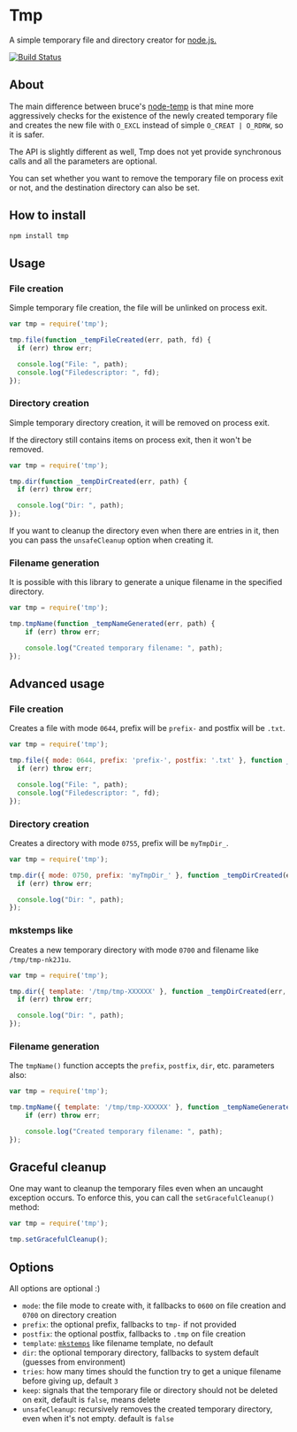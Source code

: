 # Tmp

A simple temporary file and directory creator for [node.js.][1]

[![Build Status](https://secure.travis-ci.org/raszi/node-tmp.png?branch=master)](http://travis-ci.org/raszi/node-tmp)
















































<extoc></extoc>

## About

The main difference between bruce's [node-temp][2] is that mine more
aggressively checks for the existence of the newly created temporary file and
creates the new file with `O_EXCL` instead of simple `O_CREAT | O_RDRW`, so it
is safer.

The API is slightly different as well, Tmp does not yet provide synchronous
calls and all the parameters are optional.

You can set whether you want to remove the temporary file on process exit or
not, and the destination directory can also be set.

## How to install

```bash
npm install tmp
```

## Usage

### File creation

Simple temporary file creation, the file will be unlinked on process exit.

```javascript
var tmp = require('tmp');

tmp.file(function _tempFileCreated(err, path, fd) {
  if (err) throw err;

  console.log("File: ", path);
  console.log("Filedescriptor: ", fd);
});
```

### Directory creation

Simple temporary directory creation, it will be removed on process exit.

If the directory still contains items on process exit, then it won't be removed.

```javascript
var tmp = require('tmp');

tmp.dir(function _tempDirCreated(err, path) {
  if (err) throw err;

  console.log("Dir: ", path);
});
```

If you want to cleanup the directory even when there are entries in it, then
you can pass the `unsafeCleanup` option when creating it.

### Filename generation

It is possible with this library to generate a unique filename in the specified
directory.

```javascript
var tmp = require('tmp');

tmp.tmpName(function _tempNameGenerated(err, path) {
    if (err) throw err;

    console.log("Created temporary filename: ", path);
});
```

## Advanced usage

### File creation

Creates a file with mode `0644`, prefix will be `prefix-` and postfix will be `.txt`.

```javascript
var tmp = require('tmp');

tmp.file({ mode: 0644, prefix: 'prefix-', postfix: '.txt' }, function _tempFileCreated(err, path, fd) {
  if (err) throw err;

  console.log("File: ", path);
  console.log("Filedescriptor: ", fd);
});
```

### Directory creation

Creates a directory with mode `0755`, prefix will be `myTmpDir_`.

```javascript
var tmp = require('tmp');

tmp.dir({ mode: 0750, prefix: 'myTmpDir_' }, function _tempDirCreated(err, path) {
  if (err) throw err;

  console.log("Dir: ", path);
});
```

### mkstemps like

Creates a new temporary directory with mode `0700` and filename like `/tmp/tmp-nk2J1u`.

```javascript
var tmp = require('tmp');

tmp.dir({ template: '/tmp/tmp-XXXXXX' }, function _tempDirCreated(err, path) {
  if (err) throw err;

  console.log("Dir: ", path);
});
```

### Filename generation

The `tmpName()` function accepts the `prefix`, `postfix`, `dir`, etc. parameters also:

```javascript
var tmp = require('tmp');

tmp.tmpName({ template: '/tmp/tmp-XXXXXX' }, function _tempNameGenerated(err, path) {
    if (err) throw err;

    console.log("Created temporary filename: ", path);
});
```

## Graceful cleanup

One may want to cleanup the temporary files even when an uncaught exception
occurs. To enforce this, you can call the `setGracefulCleanup()` method:

```javascript
var tmp = require('tmp');

tmp.setGracefulCleanup();
```

## Options

All options are optional :)

  * `mode`: the file mode to create with, it fallbacks to `0600` on file creation and `0700` on directory creation
  * `prefix`: the optional prefix, fallbacks to `tmp-` if not provided
  * `postfix`: the optional postfix, fallbacks to `.tmp` on file creation
  * `template`: [`mkstemps`][3] like filename template, no default
  * `dir`: the optional temporary directory, fallbacks to system default (guesses from environment)
  * `tries`: how many times should the function try to get a unique filename before giving up, default `3`
  * `keep`: signals that the temporary file or directory should not be deleted on exit, default is `false`, means delete
  * `unsafeCleanup`: recursively removes the created temporary directory, even when it's not empty. default is `false`

[1]: http://nodejs.org/
[2]: https://github.com/bruce/node-temp
[3]: http://www.kernel.org/doc/man-pages/online/pages/man3/mkstemp.3.html
